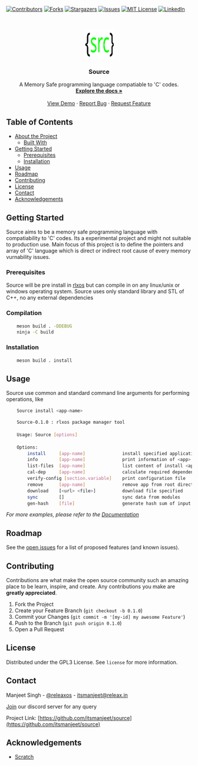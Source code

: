 <!--
*** Thanks for checking out this README Template. If you have a suggestion that would
*** make this better, please fork the repo and create a pull request or simply open
*** an issue with the tag "enhancement".
*** Thanks again! Now go create something AMAZING! :D
-->





<!-- PROJECT SHIELDS -->
<!--
*** I'm using markdown "reference style" links for readability.
*** Reference links are enclosed in brackets [ ] instead of parentheses ( ).
*** See the bottom of this document for the declaration of the reference variables
*** for contributors-url, forks-url, etc. This is an optional, concise syntax you may use.
*** https://www.markdownguide.org/basic-syntax/#reference-style-links
-->
[![Contributors][contributors-shield]][contributors-url]
[![Forks][forks-shield]][forks-url]
[![Stargazers][stars-shield]][stars-url]
[![Issues][issues-shield]][issues-url]
[![MIT License][license-shield]][license-url]
[![LinkedIn][linkedin-shield]][linkedin-url]



<!-- PROJECT LOGO -->
<br />
<p align="center">
  <a href="https://github.com/itsmanjeet/source.git">
    <img src="data/logo.svg" alt="Logo" width="80" height="80">
  </a>

  <h3 align="center">Source</h3>

  <p align="center">
    A Memory Safe programming language compatiable to 'C' codes.
    <br />
    <a href="https://github.com/itsmanjeet/source"><strong>Explore the docs »</strong></a>
    <br />
    <br />
    <a href="https://github.com/itsmanjeet/source">View Demo</a>
    ·
    <a href="https://github.com/itsmanjeet/source/issues">Report Bug</a>
    ·
    <a href="https://github.com/itsmanjeet/source/issues">Request Feature</a>
  </p>
</p>



<!-- TABLE OF CONTENTS -->
## Table of Contents

* [About the Project](#about-the-project)
  * [Built With](#built-with)
* [Getting Started](#getting-started)
  * [Prerequisites](#prerequisites)
  * [Installation](#installation)
* [Usage](#usage)
* [Roadmap](#roadmap)
* [Contributing](#contributing)
* [License](#license)
* [Contact](#contact)
* [Acknowledgements](#acknowledgements)




<!-- GETTING STARTED -->
## Getting Started

Source aims to be a memory safe programming language with compatiability to 'C' codes. Its a experimental project and might not suitable to production use. Main focus of this project is to define the pointers and array of 'C' language which is direct or indirect root cause of every memory vurnability issues.

### Prerequisites

Source will be pre install in [rlxos](https://releax.in/) but can compile in on any linux/unix or windows operating system. Source uses only standard library and STL of C++, no any external dependencies


### Compilation
```bash
    meson build . -DDEBUG
    ninja -C build
```

### Installation
``` bash
    meson build . install
```

<!-- USAGE EXAMPLES -->
## Usage
Source use common and standard command line arguments for performing operations, like
```bash
    Source install <app-name>
```

```bash
    Source-0.1.0 : rlxos package manager tool

    Usage: Source [options]

    Options:
        install     [app-name] 		        install specified application from app-id
        info        [app-name] 		        print information of <app>
        list-files  [app-name] 		        list content of install <app>
        cal-dep     [app-name] 		        calculate required dependencies of <app>
        verify-config [section.variable]    print configuration file
        remove      [app-name] 		        remove app from root directory
        download    [<url> <file>] 		    download file specified
        sync        [] 		                sync data from modules
        gen-hash    [file] 		            generate hash sum of input file
```

_For more examples, please refer to the [Documentation](https://github.com/itsmanjeet/source/docs/Source.html)_



<!-- ROADMAP -->
## Roadmap

See the [open issues](https://github.com/itsmanjeet/source/issues) for a list of proposed features (and known issues).



<!-- CONTRIBUTING -->
## Contributing

Contributions are what make the open source community such an amazing place to be learn, inspire, and create. Any contributions you make are **greatly appreciated**.

1. Fork the Project
2. Create your Feature Branch (`git checkout -b 0.1.0`)
3. Commit your Changes (`git commit -m '[my-id] my awesome Feature'`)
4. Push to the Branch (`git push origin 0.1.0`)
5. Open a Pull Request



<!-- LICENSE -->
## License

Distributed under the GPL3 License. See `license` for more information.



<!-- CONTACT -->
## Contact
Manjeet Singh - [@releaxos](https://twitter.com/releaxos) - itsmanjeet@releax.in

[Join](https://discord.gg/TXTxDTYcdg) our discord server for any query


Project Link: [https://github.com/itsmanjeet/source](https://github.com/itsmanjeet/source)



<!-- ACKNOWLEDGEMENTS -->
## Acknowledgements
* [Scratch](https://github.com/venomlinux/scratchpkg)





<!-- MARKDOWN LINKS & IMAGES -->
<!-- https://www.markdownguide.org/basic-syntax/#reference-style-links -->
[contributors-shield]: https://img.shields.io/github/contributors/itsmanjeet/source.svg?style=flat-square
[contributors-url]: https://github.com/itsmanjeet/source/graphs/contributors
[forks-shield]: https://img.shields.io/github/forks/itsmanjeet/source.svg?style=flat-square
[forks-url]: https://github.com/itsmanjeet/source/network/members
[stars-shield]: https://img.shields.io/github/stars/itsmanjeet/source.svg?style=flat-square
[stars-url]: https://github.com/itsmanjeet/source/stargazers
[issues-shield]: https://img.shields.io/github/issues/itsmanjeet/source.svg?style=flat-square
[issues-url]: https://github.com/itsmanjeet/source/issues
[license-shield]: https://img.shields.io/github/license/itsmanjeet/source.svg?style=flat-square
[license-url]: https://github.com/itsmanjeet/source/blob/master/license
[linkedin-shield]: https://img.shields.io/badge/-LinkedIn-black.svg?style=flat-square&logo=linkedin&colorB=555
[linkedin-url]: https://linkedin.com/in/releax